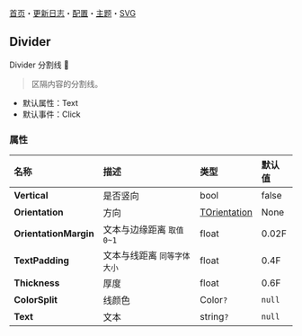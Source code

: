 ﻿[首页](../Home.md)・[更新日志](../UpdateLog.md)・[配置](../Config.md)・[主题](../Theme.md)・[SVG](../SVG.md)

## Divider

Divider 分割线 👚

> 区隔内容的分割线。

- 默认属性：Text
- 默认事件：Click

### 属性

名称 | 描述 | 类型 | 默认值 |
:--|:--|:--|:--|
**Vertical** | 是否竖向 | bool | false |
**Orientation** | 方向 | [TOrientation](Enum.md#torientation) | None |
**OrientationMargin** | 文本与边缘距离 `取值 0~1` | float | 0.02F |
**TextPadding** | 文本与线距离 `同等字体大小` | float | 0.4F |
**Thickness** | 厚度 | float | 0.6F |
**ColorSplit** | 线颜色 | Color`?` | `null` |
**Text** | 文本 | string`?` | `null` |